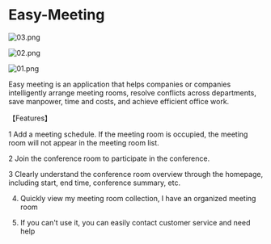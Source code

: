 # Easy-Meeting


![03.png](https://upload-images.jianshu.io/upload_images/1419035-e0d50faf88c89a4f.png?imageMogr2/auto-orient/strip%7CimageView2/2/w/1240)


![02.png](https://upload-images.jianshu.io/upload_images/1419035-1e94f4129ce59e51.png?imageMogr2/auto-orient/strip%7CimageView2/2/w/1240)


![01.png](https://upload-images.jianshu.io/upload_images/1419035-215be5404eb7d39b.png?imageMogr2/auto-orient/strip%7CimageView2/2/w/1240)

Easy meeting is an application that helps companies or companies intelligently arrange meeting rooms, resolve conflicts across departments, save manpower, time and costs, and achieve efficient office work. 


【Features】

 1 Add a meeting schedule. If the meeting room is occupied, the meeting room will not appear in the meeting room list.  

 2 Join the conference room to participate in the conference. 

 3 Clearly understand the conference room overview through the homepage, including start, end time, conference summary, etc. 
 
 4. Quickly view my meeting room collection, I have an organized meeting room

 5. If you can't use it, you can easily contact customer service and need help
